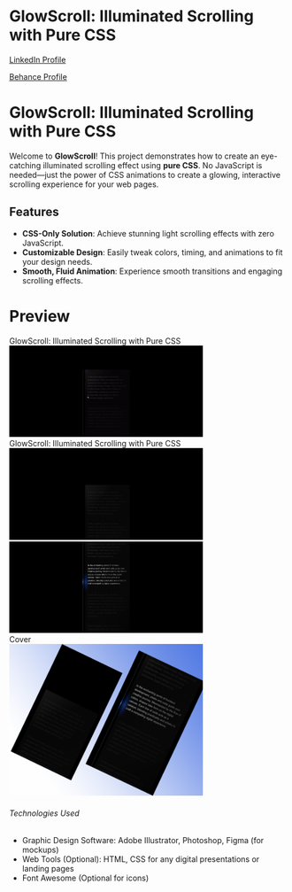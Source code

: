 # GlowScroll: Illuminated Scrolling with Pure CSS

<a href="https://www.linkedin.com/in/dharmendraverma95/" target="_blank">LinkedIn Profile </a>

<a href="https://www.behance.net/dhirukumar" target="_blank">Behance Profile </a>


# GlowScroll: Illuminated Scrolling with Pure CSS

Welcome to **GlowScroll**! This project demonstrates how to create an eye-catching illuminated scrolling effect using **pure CSS**. No JavaScript is needed—just the power of CSS animations to create a glowing, interactive scrolling experience for your web pages.

## Features
- **CSS-Only Solution**: Achieve stunning light scrolling effects with zero JavaScript.
- **Customizable Design**: Easily tweak colors, timing, and animations to fit your design needs.
- **Smooth, Fluid Animation**: Experience smooth transitions and engaging scrolling effects.



# Preview
<span>GlowScroll: Illuminated Scrolling with Pure CSS</span>
<br />
<a href="#" target="_blank">
<img style="width:350px;" src="./scrollingLanding.gif" alt="" /></a>
<br/>
<span>GlowScroll: Illuminated Scrolling with Pure CSS </span>
<br/>
<a href="#" target="_blank">
<img style="width:350px;" src="./AS.png" alt="" />
<img style="width:350px;" src="./AE.png" alt="" />
</a>
<br/>
<span>Cover</span>
<br/>
<a href="#" target="_blank">
<img style="width:350px;" src="./cover.png" alt="" />
</a>
<br />
###### Technologies Used

<ul>
  <li>Graphic Design Software: Adobe Illustrator, Photoshop, Figma (for mockups)</li>
  <li>Web Tools (Optional): HTML, CSS for any digital presentations or landing pages</li>
  <li>Font Awesome (Optional for icons)</li>

</ul>





